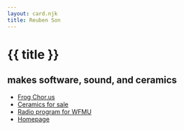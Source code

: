 ```yaml
---
layout: card.njk
title: Reuben Son
---
```

# {{ title }}
## makes software, sound, and ceramics

- [Frog Chor.us](https://frogchor.us)
- [Ceramics for sale](https://sonceramics.etsy.com)
- [Radio program for WFMU](https://wfmu.org/playlists/shows/119916)
- [Homepage](https://reubenson.com)
